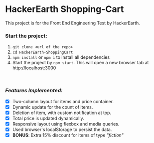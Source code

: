 # HackerEarth Shopping-Cart
This project is for the Front End Engineering Test by HackerEarth.
### Start the project:
1. `git clone <url of the repo>`
2. `cd HackerEarth-ShoppingCart`
3. `npm install` or `npm i` to install all dependencies
4. Start the project by `npm start`. This will open a new browser tab at http://localhost:3000

<br>

### ___Features Implemented:___
- [x] Two-column layout for items and price container.
- [x] Dynamic update for the count of items.
- [x] Deletion of item, with custom notification at top.
- [x] Total price is updated dynamically.
- [x] Responsive layout using flexbox and media queries.
- [x] Used browser's localStorage to persist the data.
- [x] **BONUS**: Extra 15% discount for items of type *"fiction"*
